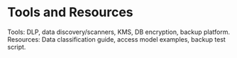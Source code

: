 # Tools and Resources
Tools: DLP, data discovery/scanners, KMS, DB encryption, backup platform.
Resources: Data classification guide, access model examples, backup test script.
